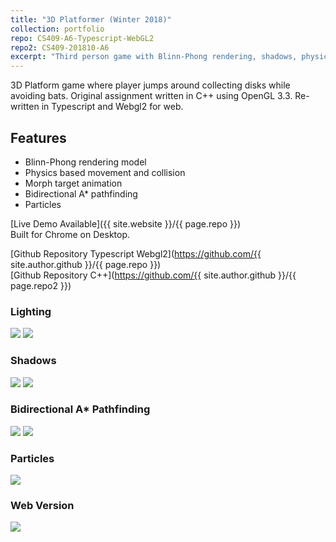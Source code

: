 ```yaml
---
title: "3D Platformer (Winter 2018)"
collection: portfolio
repo: CS409-A6-Typescript-WebGL2
repo2: CS409-201810-A6
excerpt: "Third person game with Blinn-Phong rendering, shadows, physics, animation, pathfinding, and particles.<br/>C++/OpenGL and Typescript/Webgl2 implementations.<br/><a href='!WEBSITE_URL!/!REPO!'>Live Demo Available (Firefox/Chrome on Desktop)</a><br/><img src='/images/cs409/a-3.jpg'  style='max-height:400px;'>"
---
```


3D Platform game where player jumps around collecting disks while avoiding bats. Original assignment written in C++ using OpenGL 3.3. 
Re-written in Typescript and Webgl2 for web.

## Features
* Blinn-Phong rendering model
* Physics based movement and collision
* Morph target animation
* Bidirectional A* pathfinding
* Particles

[Live Demo Available]({{ site.website }}/{{ page.repo }})  
Built for Chrome on Desktop.

[Github Repository Typescript Webgl2](https://github.com/{{ site.author.github }}/{{ page.repo }})  
[Github Repository C++](https://github.com/{{ site.author.github }}/{{ page.repo2 }})  

### Lighting
![](/images/cs409/a-2.jpg)
![](/images/cs409/a-1.jpg)

### Shadows
![](/images/cs409/a-6.jpg)
![](/images/cs409/a-7.jpg)

### Bidirectional A* Pathfinding
![](/images/cs409/a-4.jpg)
![](/images/cs409/a-5.jpg)

### Particles
![](/images/cs409/a-3.jpg)

### Web Version
![](/images/cs409/a-0.jpg)


